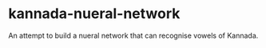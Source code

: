 # kannada-nueral-network
An attempt to build a nueral network that can recognise vowels of Kannada.
